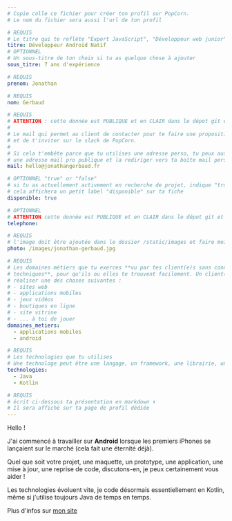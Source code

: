 ```yaml
---
# Copie colle ce fichier pour créer ton profil sur PopCorn.
# Le nom du fichier sera aussi l'url de ton profil

# REQUIS
# Le titre qui te refléte "Expert JavaScript", "Développeur web junior"
titre: Développeur Android Natif
# OPTIONNEL
# Un sous-titre de ton choix si tu as quelque chose à ajouter
sous_titre: 7 ans d'expérience

# REQUIS
prenom: Jonathan

# REQUIS
nom: Gerbaud

# REQUIS
# ATTENTION : cette donnée est PUBLIQUE et en CLAIR dans le dépot git et sur le site
#
# Le mail qui permet au client de contacter pour te faire une proposition de projet
# et de t'inviter sur le slack de PopCorn.
#
# Si cela t'embête parce que tu utilises une adresse perso, tu peux aussi te créer
# une adresse mail pro publique et la rediriger vers ta boîte mail perso
mail: hello@jonathangerbaud.fr

# OPTIONNEL "true" or "false"
# si tu as actuellement activement en recherche de projet, indique "true" ici,
# cela affichera un petit label "disponible" sur ta fiche
disponible: true

# OPTIONNEL
# ATTENTION cette donnée est PUBLIQUE et en CLAIR dans le dépot git et sur le site
telephone:

# REQUIS
# l'image doit être ajoutée dans le dossier /static/images et faire moins de 100ko ! Sa hauteur affichée sur le site sera de 300px, elle s'adaptera comme elle peut au responsive avec du css.
photo: /images/jonathan-gerbaud.jpg

# REQUIS
# Les domaines métiers que tu exerces **vu par tes client(e)s sans connaissances
# techniques**, pour qu'ils ou elles te trouvent facilement. Un client(e) veut par exemple
# réaliser une des choses suivantes :
# - sites web
# - applications mobiles
# - jeux vidéos
# - boutiques en ligne
# - site vitrine
# - ... à toi de jouer
domaines_metiers:
  - applications mobiles
  - android

# REQUIS
# Les technologies que tu utilises
# Une technologe peut être une langage, un framework, une librairie, un CMS ...
technologies:
  - Java
  - Kotlin

# REQUIS
# écrit ci-dessous ta présentation en markdown ⬇️
# Il sera affiché sur ta page de profil dédiée
---
```


Hello !

J'ai commencé à travailler sur **Android** lorsque les premiers iPhones se lançaient sur le marché (cela fait une éternité déjà).

Quel que soit votre projet, une maquette, un prototype, une application, une mise à jour, une reprise de code, discutons-en, je peux certainement vous aider !

Les technologies évoluent vite, je code désormais essentiellement en Kotlin, même si j'utilise toujours Java de temps en temps.

Plus d'infos sur [mon site](https://www.jonathangerbaud.fr)
